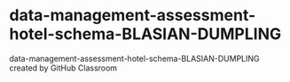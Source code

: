 # data-management-assessment-hotel-schema-BLASIAN-DUMPLING
data-management-assessment-hotel-schema-BLASIAN-DUMPLING created by GitHub Classroom
